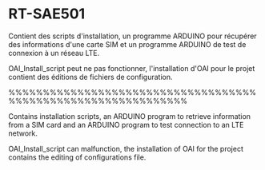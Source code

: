 # RT-SAE501
Contient des scripts d'installation, un programme ARDUINO pour récupérer des informations d'une carte SIM et un programme ARDUINO de test de connexion à un réseau LTE.  

OAI_Install_script peut ne pas fonctionner, l'installation d'OAI pour le projet contient des éditions de fichiers de configuration.

%%%%%%%%%%%%%%%%%%%%%%%%%%%%%%%%%%%%%%%%%%%%%%%%%%%%%%%%%%%%%%

Contains installation scripts, an ARDUINO program to retrieve information from a SIM card and an ARDUINO program to test connection to an LTE network.

OAI_Install_script can malfunction, the installation of OAI for the project contains the editing of configurations file.

